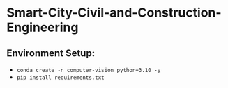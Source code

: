# Smart-City-Civil-and-Construction-Engineering

## Environment Setup:  

- `conda create -n computer-vision python=3.10 -y`
- `pip install requirements.txt`
